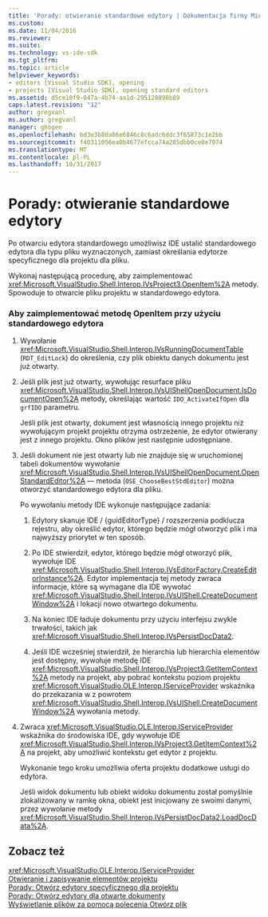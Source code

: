 ```yaml
---
title: 'Porady: otwieranie standardowe edytory | Dokumentacja firmy Microsoft'
ms.custom: 
ms.date: 11/04/2016
ms.reviewer: 
ms.suite: 
ms.technology: vs-ide-sdk
ms.tgt_pltfrm: 
ms.topic: article
helpviewer_keywords:
- editors [Visual Studio SDK], opening
- projects [Visual Studio SDK], opening standard editors
ms.assetid: d5ce10f9-047a-4b74-aa1d-295128898b89
caps.latest.revision: "12"
author: gregvanl
ms.author: gregvanl
manager: ghogen
ms.openlocfilehash: bd3e3b8da06e6846c8c6adc6ddc3f65873c1e2bb
ms.sourcegitcommit: f40311056ea0b4677efcca74a285dbb0ce0e7974
ms.translationtype: MT
ms.contentlocale: pl-PL
ms.lasthandoff: 10/31/2017
---
```

# <a name="how-to-open-standard-editors"></a>Porady: otwieranie standardowe edytory
Po otwarciu edytora standardowego umożliwisz IDE ustalić standardowego edytora dla typu pliku wyznaczonych, zamiast określania edytorze specyficznego dla projektu dla pliku.  
  
 Wykonaj następującą procedurę, aby zaimplementować <xref:Microsoft.VisualStudio.Shell.Interop.IVsProject3.OpenItem%2A> metody. Spowoduje to otwarcie pliku projektu w standardowego edytora.  
  
### <a name="to-implement-the-openitem-method-with-a-standard-editor"></a>Aby zaimplementować metodę OpenItem przy użyciu standardowego edytora  
  
1.  Wywołanie <xref:Microsoft.VisualStudio.Shell.Interop.IVsRunningDocumentTable> (`RDT_EditLock`) do określenia, czy plik obiektu danych dokumentu jest już otwarty.  
  
2.  Jeśli plik jest już otwarty, wywołując resurface pliku <xref:Microsoft.VisualStudio.Shell.Interop.IVsUIShellOpenDocument.IsDocumentOpen%2A> metody, określając wartość `IDO_ActivateIfOpen` dla `grfIDO` parametru.  
  
     Jeśli plik jest otwarty, dokument jest własnością innego projektu niż wywołującym projekt projektu otrzyma ostrzeżenie, że edytor otwierany jest z innego projektu. Okno plików jest następnie udostępniane.  
  
3.  Jeśli dokument nie jest otwarty lub nie znajduje się w uruchomionej tabeli dokumentów wywołanie <xref:Microsoft.VisualStudio.Shell.Interop.IVsUIShellOpenDocument.OpenStandardEditor%2A> — metoda (`OSE_ChooseBestStdEditor`) można otworzyć standardowego edytora dla pliku.  
  
     Po wywołaniu metody IDE wykonuje następujące zadania:  
  
    1.  Edytory skanuje IDE / {guidEditorType} / rozszerzenia podklucza rejestru, aby określić edytor, którego będzie mógł otworzyć plik i ma najwyższy priorytet w ten sposób.  
  
    2.  Po IDE stwierdził, edytor, którego będzie mógł otworzyć plik, wywołuje IDE <xref:Microsoft.VisualStudio.Shell.Interop.IVsEditorFactory.CreateEditorInstance%2A>. Edytor implementacja tej metody zwraca informacje, które są wymagane dla IDE wywołać <xref:Microsoft.VisualStudio.Shell.Interop.IVsUIShell.CreateDocumentWindow%2A> i lokacji nowo otwartego dokumentu.  
  
    3.  Na koniec IDE ładuje dokumentu przy użyciu interfejsu zwykle trwałości, takich jak <xref:Microsoft.VisualStudio.Shell.Interop.IVsPersistDocData2>.  
  
    4.  Jeśli IDE wcześniej stwierdził, że hierarchia lub hierarchia elementów jest dostępny, wywołuje metodę IDE <xref:Microsoft.VisualStudio.Shell.Interop.IVsProject3.GetItemContext%2A> metody na projekt, aby pobrać kontekstu poziom projektu <xref:Microsoft.VisualStudio.OLE.Interop.IServiceProvider> wskaźnika do przekazania w z powrotem <xref:Microsoft.VisualStudio.Shell.Interop.IVsUIShell.CreateDocumentWindow%2A> wywołania metody.  
  
4.  Zwraca <xref:Microsoft.VisualStudio.OLE.Interop.IServiceProvider> wskaźnika do środowiska IDE, gdy wywołuje IDE <xref:Microsoft.VisualStudio.Shell.Interop.IVsProject3.GetItemContext%2A> na projekt, aby umożliwić kontekstu get edytor z projektu.  
  
     Wykonanie tego kroku umożliwia oferta projektu dodatkowe usługi do edytora.  
  
     Jeśli widok dokumentu lub obiekt widoku dokumentu został pomyślnie zlokalizowany w ramkę okna, obiekt jest inicjowany ze swoimi danymi, przez wywołanie metody <xref:Microsoft.VisualStudio.Shell.Interop.IVsPersistDocData2.LoadDocData%2A>.  
  
## <a name="see-also"></a>Zobacz też  
 <xref:Microsoft.VisualStudio.OLE.Interop.IServiceProvider>   
 [Otwieranie i zapisywanie elementów projektu](../extensibility/internals/opening-and-saving-project-items.md)   
 [Porady: Otwórz edytory specyficznego dla projektu](../extensibility/how-to-open-project-specific-editors.md)   
 [Porady: Otwórz edytory dla otwarte dokumenty](../extensibility/how-to-open-editors-for-open-documents.md)   
 [Wyświetlanie plików za pomocą polecenia Otwórz plik](../extensibility/internals/displaying-files-by-using-the-open-file-command.md)